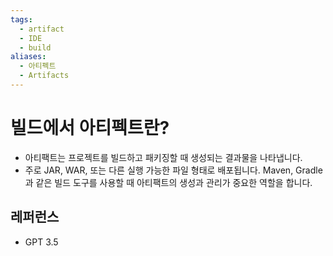 ```yaml
---
tags:
  - artifact
  - IDE
  - build
aliases:
  - 아티펙트
  - Artifacts
---
```

# 빌드에서 아티펙트란?
- 아티팩트는 프로젝트를 빌드하고 패키징할 때 생성되는 결과물을 나타냅니다.
- 주로 JAR, WAR, 또는 다른 실행 가능한 파일 형태로 배포됩니다. Maven, Gradle과 같은 빌드 도구를 사용할 때 아티팩트의 생성과 관리가 중요한 역할을 합니다.


## 레퍼런스
- GPT 3.5